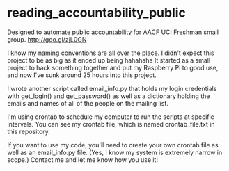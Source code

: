 # reading_accountability_public
Designed to automate public accountability for AACF UCI Freshman small group. http://goo.gl/zjL0GN


I know my naming conventions are all over the place. I didn't expect this project to be 
as big as it ended up being hahahaha
It started as a small project to hack something together and put my Raspberry Pi to good use,
and now I've sunk around 25 hours into this project.

I wrote another script called email_info.py that holds my login credentials with get_login() and 
get_password() as well as a dictionary holding the emails and names of all of the people on the
mailing list. 

I'm using crontab to schedule my computer to run the scripts at specific intervals. You can see my crontab
file, which is named crontab_file.txt in this repository. 

If you want to use my code, you'll need to create your own crontab file
as well as an email_info.py file. (Yes, I know my system is extremely narrow in scope.)
Contact me and let me know how you use it!

